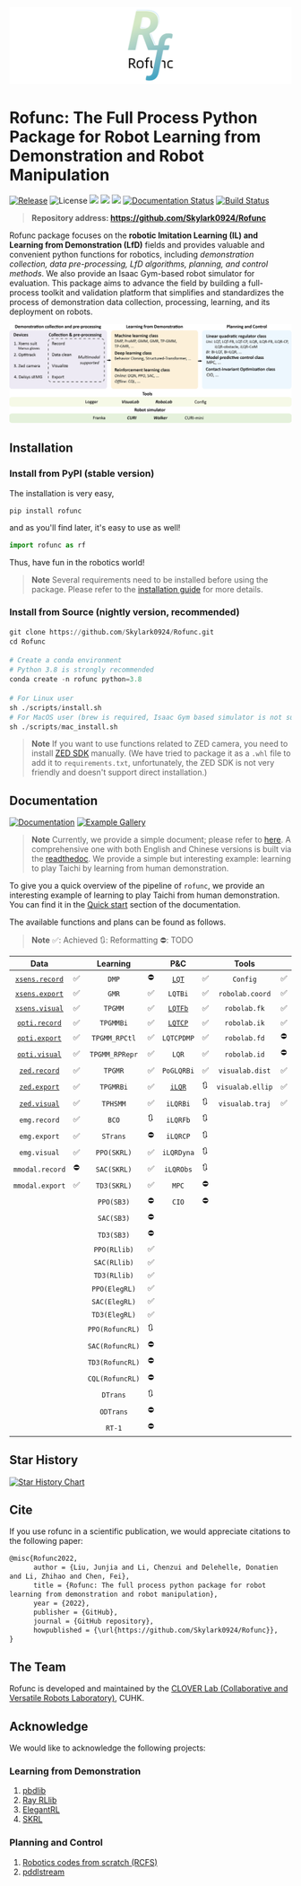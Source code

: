 ![](doc/img/logo8.png)

# Rofunc: The Full Process Python Package for Robot Learning from Demonstration and Robot Manipulation

[![Release](https://img.shields.io/github/v/release/Skylark0924/Rofunc)](https://pypi.org/project/rofunc/)
![License](https://img.shields.io/github/license/Skylark0924/Rofunc?color=blue)
![](https://img.shields.io/github/downloads/skylark0924/Rofunc/total)
[![](https://img.shields.io/github/issues-closed-raw/Skylark0924/Rofunc?color=brightgreen)](https://github.com/Skylark0924/Rofunc/issues?q=is%3Aissue+is%3Aclosed)
[![](https://img.shields.io/github/issues-raw/Skylark0924/Rofunc?color=orange)](https://github.com/Skylark0924/Rofunc/issues?q=is%3Aopen+is%3Aissue)
[![Documentation Status](https://readthedocs.org/projects/rofunc/badge/?version=latest)](https://rofunc.readthedocs.io/en/latest/?badge=latest)
[![Build Status](https://img.shields.io/endpoint.svg?url=https%3A%2F%2Factions-badge.atrox.dev%2FSkylark0924%2FRofunc%2Fbadge%3Fref%3Dmain&style=flat)](https://actions-badge.atrox.dev/Skylark0924/Rofunc/goto?ref=main)

> **Repository address: https://github.com/Skylark0924/Rofunc**

Rofunc package focuses on the **robotic Imitation Learning (IL) and Learning from Demonstration (LfD)** fields and
provides valuable and convenient python functions for robotics, including _demonstration collection, data
pre-processing, LfD algorithms, planning, and control methods_. We also provide an Isaac Gym-based robot simulator for
evaluation. This package aims to advance the field by building a full-process toolkit and validation platform that
simplifies and standardizes the process of demonstration data collection, processing, learning, and its deployment on
robots.

![](doc/img/pipeline.png)

## Installation

### Install from PyPI (stable version)

The installation is very easy,

```
pip install rofunc
```

and as you'll find later, it's easy to use as well!

```python
import rofunc as rf
```

Thus, have fun in the robotics world!
> **Note**
> Several requirements need to be installed before using the package. Please refer to
> the [installation guide](https://rofunc.readthedocs.io/en/latest/overview.html#installation) for more details.

### Install from Source (nightly version, recommended)

```python
git clone https://github.com/Skylark0924/Rofunc.git
cd Rofunc

# Create a conda environment
# Python 3.8 is strongly recommended
conda create -n rofunc python=3.8

# For Linux user
sh ./scripts/install.sh
# For MacOS user (brew is required, Isaac Gym based simulator is not supported on MacOS)
sh ./scripts/mac_install.sh
```

> **Note**
> If you want to use functions related to ZED camera, you need to
> install [ZED SDK](https://www.stereolabs.com/developers/release/#downloads) manually. (We have tried to package it as
> a `.whl` file to add it to `requirements.txt`, unfortunately, the ZED SDK is not very friendly and doesn't support
> direct installation.)

## Documentation

[![Documentation](https://img.shields.io/badge/Documentation-Access-brightgreen?style=for-the-badge)](https://rofunc.readthedocs.io/en/latest/)
[![Example Gallery](https://img.shields.io/badge/Example%20Gallery-Access-brightgreen?style=for-the-badge)](https://rofunc.readthedocs.io/en/latest/auto_examples/index.html)

> **Note**
> Currently, we provide a simple document; please refer to [here](./rofunc/).
> A comprehensive one with both English and Chinese versions is built via
> the [readthedoc](https://rofunc.readthedocs.io/en/latest/).
> We provide a simple but interesting example: learning to play
> Taichi by learning from human demonstration.

To give you a quick overview of the pipeline of `rofunc`, we provide an interesting example of learning to play Taichi
from human demonstration. You can find it in the [Quick start](https://rofunc.readthedocs.io/en/latest/quickstart.html)
section of the documentation.

The available functions and plans can be found as follows.

> **Note**
> ✅: Achieved 🔃: Reformatting ⛔: TODO

|                                      Data                                       |   |    Learning     |     |                                   P&C                                   |     |      Tools       |     |                                 Simulator                                 |    |
|:-------------------------------------------------------------------------------:|---|:---------------:|-----|:-----------------------------------------------------------------------:|-----|:----------------:|-----|:-------------------------------------------------------------------------:|----|
|  [`xsens.record`](https://rofunc.readthedocs.io/en/latest/devices/xsens.html)   | ✅ |      `DMP`      | ⛔   |   [`LQT`](https://rofunc.readthedocs.io/en/latest/planning/lqt.html)    | ✅   |     `Config`     | ✅   | [`Franka`](https://rofunc.readthedocs.io/en/latest/simulator/franka.html) | ✅  |
|  [`xsens.export`](https://rofunc.readthedocs.io/en/latest/devices/xsens.html)   | ✅ |      `GMR`      | ✅   |                                 `LQTBi`                                 | ✅   | `robolab.coord`  | ✅   |   [`CURI`](https://rofunc.readthedocs.io/en/latest/simulator/curi.html)   | ✅  |
|  [`xsens.visual`](https://rofunc.readthedocs.io/en/latest/devices/xsens.html)   | ✅ |     `TPGMM`     | ✅   | [`LQTFb`](https://rofunc.readthedocs.io/en/latest/planning/lqt_fb.html) | ✅   |   `robolab.fk`   | ✅   |                                `CURIMini`                                 | 🔃 |
| [`opti.record`](https://rofunc.readthedocs.io/en/latest/devices/optitrack.html) | ✅ |    `TPGMMBi`    | ✅   | [`LQTCP`](https://rofunc.readthedocs.io/en/latest/planning/lqt_cp.html) | ✅   |   `robolab.ik`   | ✅   |                              `CURISoftHand`                               | ✅  |
| [`opti.export`](https://rofunc.readthedocs.io/en/latest/devices/optitrack.html) | ✅ |  `TPGMM_RPCtl`  | ✅   |                               `LQTCPDMP`                                | ✅   |   `robolab.fd`   | ⛔   |                                 `Walker`                                  | ✅  |
| [`opti.visual`](https://rofunc.readthedocs.io/en/latest/devices/optitrack.html) | ✅ | `TPGMM_RPRepr`  | ✅   |                                  `LQR`                                  | ✅   |   `robolab.id`   | ⛔   |                                  `Gluon`                                  | 🔃 |
|    [`zed.record`](https://rofunc.readthedocs.io/en/latest/devices/zed.html)     | ✅ |     `TPGMR`     | ✅   |                               `PoGLQRBi`                                | ✅   | `visualab.dist`  | ✅   |                                 `Baxter`                                  | 🔃 |
|    [`zed.export`](https://rofunc.readthedocs.io/en/latest/devices/zed.html)     | ✅ |    `TPGMRBi`    | ✅   |  [`iLQR`](https://rofunc.readthedocs.io/en/latest/planning/ilqr.html)   | 🔃  | `visualab.ellip` | ✅   |                                 `Sawyer`                                  | 🔃 |
|    [`zed.visual`](https://rofunc.readthedocs.io/en/latest/devices/zed.html)     | ✅ |    `TPHSMM`     | ✅   |                                `iLQRBi`                                 | 🔃  | `visualab.traj`  | ✅   |                               `Multi-Robot`                               | ✅  |
|                                  `emg.record`                                   | ✅ |      `BCO`      | 🔃  |                                `iLQRFb`                                 | 🔃  |                  |     |                                                                           |    |
|                                  `emg.export`                                   | ✅ |    `STrans`     | ⛔   |                                `iLQRCP`                                 | 🔃  |                  |     |                                                                           |    |
|                                  `emg.visual`                                   | ✅ |   `PPO(SKRL)`   | ✅   |                               `iLQRDyna`                                | 🔃  |                  |     |                                                                           |    |
|                                 `mmodal.record`                                 | ⛔ |   `SAC(SKRL)`   | ✅   |                                `iLQRObs`                                | 🔃  |                  |     |                                                                           |    |
|                                 `mmodal.export`                                 | ✅ |   `TD3(SKRL)`   | ✅   |                                  `MPC`                                  | ⛔   |                  |     |                                                                           |    |
|                                                                                 |   |   `PPO(SB3)`    | ⛔   |                                  `CIO`                                  | ⛔   |                  |     |                                                                           |    |
|                                                                                 |   |   `SAC(SB3)`    | ⛔   |                                                                         |     |                  |     |                                                                           |    |
|                                                                                 |   |   `TD3(SB3)`    | ⛔   |                                                                         |     |                  |     |                                                                           |    |
|                                                                                 |   |  `PPO(RLlib)`   | ✅   |                                                                         |     |                  |     |                                                                           |    |
|                                                                                 |   |  `SAC(RLlib)`   | ✅   |                                                                         |     |                  |     |                                                                           |    |
|                                                                                 |   |  `TD3(RLlib)`   | ✅   |                                                                         |     |                  |     |                                                                           |    |
|                                                                                 |   |  `PPO(ElegRL)`  | ✅   |                                                                         |     |                  |     |                                                                           |    |
|                                                                                 |   |  `SAC(ElegRL)`  | ✅   |                                                                         |     |                  |     |                                                                           |    |
|                                                                                 |   |  `TD3(ElegRL)`  | ✅   |                                                                         |     |                  |     |                                                                           |    |
|                                                                                 |   | `PPO(RofuncRL)` | 🔃  |                                                                         |     |                  |     |                                                                           |    |
|                                                                                 |   | `SAC(RofuncRL)` | ⛔   |                                                                         |     |                  |     |                                                                           |    |
|                                                                                 |   | `TD3(RofuncRL)` | ⛔   |                                                                         |     |                  |     |                                                                           |    |
|                                                                                 |   | `CQL(RofuncRL)` | ⛔   |                                                                         |     |                  |     |                                                                           |    |
|                                                                                 |   |    `DTrans`     | 🔃  |                                                                         |     |                  |     |                                                                           |    |
|                                                                                 |   |    `ODTrans`    | ⛔   |                                                                         |     |                  |     |                                                                           |    |
|                                                                                 |   |     `RT-1`      | ⛔   |                                                                         |     |                  |     |                                                                           |    |
                                                                                  


  


## Star History

[![Star History Chart](https://api.star-history.com/svg?repos=Skylark0924/Rofunc&type=Date)](https://star-history.com/#Skylark0924/Rofunc&Date)

## Cite

If you use rofunc in a scientific publication, we would appreciate citations to the following paper:

```
@misc{Rofunc2022,
      author = {Liu, Junjia and Li, Chenzui and Delehelle, Donatien and Li, Zhihao and Chen, Fei},
      title = {Rofunc: The full process python package for robot learning from demonstration and robot manipulation},
      year = {2022},
      publisher = {GitHub},
      journal = {GitHub repository},
      howpublished = {\url{https://github.com/Skylark0924/Rofunc}},
}
```

## The Team

Rofunc is developed and maintained by the [CLOVER Lab (Collaborative and Versatile Robots Laboratory)](https://feichenlab.com/), CUHK.

## Acknowledge

We would like to acknowledge the following projects:

### Learning from Demonstration

1. [pbdlib](https://gitlab.idiap.ch/rli/pbdlib-python)
2. [Ray RLlib](https://docs.ray.io/en/latest/rllib/index.html)
3. [ElegantRL](https://github.com/AI4Finance-Foundation/ElegantRL)
4. [SKRL](https://github.com/Toni-SM/skrl)

### Planning and Control

1. [Robotics codes from scratch (RCFS)](https://gitlab.idiap.ch/rli/robotics-codes-from-scratch)
2. [pddlstream](https://github.com/caelan/pddlstream)
